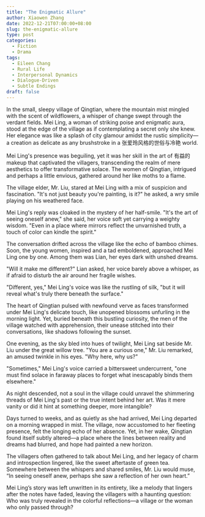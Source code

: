 ```yaml
---
title: "The Enigmatic Allure"
author: Xiaowen Zhang
date: 2022-12-21T07:00:00+08:00
slug: the-enigmatic-allure
type: post
categories:
  - Fiction
  - Drama
tags:
  - Eileen Chang
  - Rural Life
  - Interpersonal Dynamics
  - Dialogue-Driven
  - Subtle Endings
draft: false
---
```


In the small, sleepy village of Qingtian, where the mountain mist mingled with the scent of wildflowers, a whisper of change swept through the verdant fields. Mei Ling, a woman of striking poise and enigmatic aura, stood at the edge of the village as if contemplating a secret only she knew. Her elegance was like a splash of city glamour amidst the rustic simplicity—a creation as delicate as any brushstroke in a 张爱玲风格的世俗与冷艳 world.

Mei Ling's presence was beguiling, yet it was her skill in the art of 有益的makeup that captivated the villagers, transcending the realm of mere aesthetics to offer transformative solace. The women of Qingtian, intrigued and perhaps a little envious, gathered around her like moths to a flame.

The village elder, Mr. Liu, stared at Mei Ling with a mix of suspicion and fascination. "It's not just beauty you're painting, is it?" he asked, a wry smile playing on his weathered face.

Mei Ling's reply was cloaked in the mystery of her half-smile. "It's the art of seeing oneself anew," she said, her voice soft yet carrying a weighty wisdom. "Even in a place where mirrors reflect the unvarnished truth, a touch of color can kindle the spirit."

The conversation drifted across the village like the echo of bamboo chimes. Soon, the young women, inspired and a tad emboldened, approached Mei Ling one by one. Among them was Lian, her eyes dark with unshed dreams.

"Will it make me different?" Lian asked, her voice barely above a whisper, as if afraid to disturb the air around her fragile wishes.

"Different, yes," Mei Ling's voice was like the rustling of silk, "but it will reveal what's truly there beneath the surface."

The heart of Qingtian pulsed with newfound verve as faces transformed under Mei Ling's delicate touch, like unopened blossoms unfurling in the morning light. Yet, buried beneath this bustling curiosity, the men of the village watched with apprehension, their unease stitched into their conversations, like shadows following the sunset.

One evening, as the sky bled into hues of twilight, Mei Ling sat beside Mr. Liu under the great willow tree. "You are a curious one," Mr. Liu remarked, an amused twinkle in his eyes. "Why here, why us?"

"Sometimes," Mei Ling's voice carried a bittersweet undercurrent, "one must find solace in faraway places to forget what inescapably binds them elsewhere."

As night descended, not a soul in the village could unravel the shimmering threads of Mei Ling's past or the true intent behind her art. Was it mere vanity or did it hint at something deeper, more intangible?

Days turned to weeks, and as quietly as she had arrived, Mei Ling departed on a morning wrapped in mist. The village, now accustomed to her fleeting presence, felt the longing echo of her absence. Yet, in her wake, Qingtian found itself subtly altered—a place where the lines between reality and dreams had blurred, and hope had painted a new horizon.

The villagers often gathered to talk about Mei Ling, and her legacy of charm and introspection lingered, like the sweet aftertaste of green tea. Somewhere between the whispers and shared smiles, Mr. Liu would muse, “In seeing oneself anew, perhaps she saw a reflection of her own heart.”

Mei Ling’s story was left unwritten in its entirety, like a melody that lingers after the notes have faded, leaving the villagers with a haunting question: Who was truly revealed in the colorful reflections—a village or the woman who only passed through?